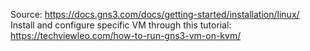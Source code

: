 Source: https://docs.gns3.com/docs/getting-started/installation/linux/
Install and configure specific VM through this tutorial: https://techviewleo.com/how-to-run-gns3-vm-on-kvm/